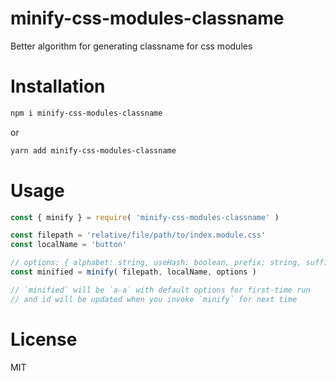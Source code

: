 # minify-css-modules-classname

Better algorithm for generating classname for css modules

# Installation

```bash
npm i minify-css-modules-classname
```

or

```bash
yarn add minify-css-modules-classname
```

# Usage

```js
const { minify } = require( 'minify-css-modules-classname' )

const filepath = 'relative/file/path/to/index.module.css'
const localName = 'button'

// options: { alphabet: string, useHash: boolean, prefix: string, suffix: string }
const minified = minify( filepath, localName, options )

// `minified` will be `a-a` with default options for first-time run
// and id will be updated when you invoke `minify` for next time
```

# License

MIT
